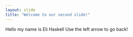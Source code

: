 ```yaml
---
layout: slide
title: "Welcome to our second slide!"
---
```

Hello my name is Eli Haskell
Use the left arrow to go back!
